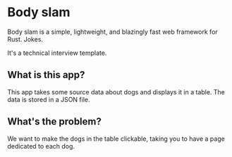 # Body slam

Body slam is a simple, lightweight, and blazingly fast web framework for Rust. Jokes.

It's a technical interview template.

## What is this app?

This app takes some source data about dogs and displays it in a table. The data is stored in a JSON file.

## What's the problem?

We want to make the dogs in the table clickable, taking you to have a page dedicated to each dog.
